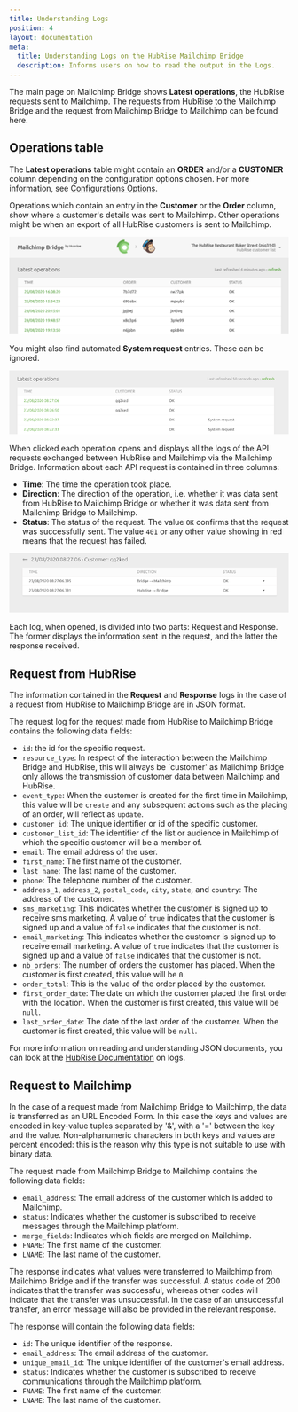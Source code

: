 ```yaml
---
title: Understanding Logs
position: 4
layout: documentation
meta:
  title: Understanding Logs on the HubRise Mailchimp Bridge
  description: Informs users on how to read the output in the Logs.
---
```


The main page on Mailchimp Bridge shows **Latest operations**, the HubRise requests sent to Mailchimp. The requests from HubRise to the Mailchimp Bridge and the request from Mailchimp Bridge to Mailchimp can be found here.

## Operations table

The **Latest operations** table might contain an **ORDER** and/or a **CUSTOMER** column depending on the configuration options chosen. For more information, see [Configurations Options](/apps/mailchimp/configuration/#configuration-options).

Operations which contain an entry in the **Customer** or the **Order** column, show where a customer's details was sent to Mailchimp. Other operations might be when an export of all HubRise customers is sent to Mailchimp.

![Mailchimp Bridge Operations Page](../images/001-en-2x-mailchimp-operations.png)

You might also find automated **System request** entries. These can be ignored.

![Mailchimp Bridge Operations Page](../images/002-en-mailchimp-operations-system-requests.png)

When clicked each operation opens and displays all the logs of the API requests exchanged between HubRise and Mailchimp via the Mailchimp Bridge. Information about each API request is contained in three columns:

- **Time**: The time the operation took place.
- **Direction**: The direction of the operation, i.e. whether it was data sent from HubRise to Mailchimp Bridge or whether it was data sent from Mailchimp Bridge to Mailchimp.
- **Status**: The status of the request. The value `OK` confirms that the request was successfully sent. The value `401` or any other value showing in red means that the request has failed.

![Mailchimp Logs](../images/008-en-mailchimp-activity-logs.png)

Each log, when opened, is divided into two parts: Request and Response. The former displays the information sent in the request, and the latter the response received.

## Request from HubRise

The information contained in the **Request** and **Response** logs in the case of a request from HubRise to Mailchimp Bridge are in JSON format.

The request log for the request made from HubRise to Mailchimp Bridge contains the following data fields:

- `id`: the id for the specific request.
- `resource_type`: In respect of the interaction between the Mailchimp Bridge and HubRise, this will always be `customer' as Mailchimp Bridge only allows the transmission of customer data between Mailchimp and HubRise.
- `event_type`: When the customer is created for the first time in Mailchimp, this value will be `create` and any subsequent actions such as the placing of an order, will reflect as `update`.
- `customer_id`: The unique identifier or id of the specific customer.
- `customer_list_id`: The identifier of the list or audience in Mailchimp of which the specific customer will be a member of.
- `email`: The email address of the user.
- `first_name`: The first name of the customer.
- `last_name`: The last name of the customer.
- `phone`: The telephone number of the customer.
- `address_1`, `address_2`, `postal_code`, `city`, `state`, and `country`: The address of the customer.
- `sms_marketing`: This indicates whether the customer is signed up to receive sms marketing. A value of `true` indicates that the customer is signed up and a value of `false` indicates that the customer is not.
- `email_marketing`: This indicates whether the customer is signed up to receive email marketing. A value of `true` indicates that the customer is signed up and a value of `false` indicates that the customer is not.
- `nb_orders`: The number of orders the customer has placed. When the customer is first created, this value will be `0`.
- `order_total`: This is the value of the order placed by the customer.
- `first_order_date`: The date on which the customer placed the first order with the location. When the customer is first created, this value will be `null`.
- `last_order_date`: The date of the last order of the customer. When the customer is first created, this value will be `null`.

For more information on reading and understanding JSON documents, you can look at the [HubRise Documentation](/docs/hubrise-logs) on logs.

## Request to Mailchimp

In the case of a request made from Mailchimp Bridge to Mailchimp, the data is transferred as an URL Encoded Form. In this case the keys and values are encoded in key-value tuples separated by '&', with a '=' between the key and the value. Non-alphanumeric characters in both keys and values are percent encoded: this is the reason why this type is not suitable to use with binary data.

The request made from Mailchimp Bridge to Mailchimp contains the following data fields:

- `email_address`: The email address of the customer which is added to Mailchimp.
- `status`: Indicates whether the customer is subscribed to receive messages through the Mailchimp platform.
- `merge_fields`: Indicates which fields are merged on Mailchimp.
- `FNAME`: The first name of the customer.
- `LNAME`: The last name of the customer.

The response indicates what values were transferred to Mailchimp from Mailchimp Bridge and if the transfer was successful. A status code of 200 indicates that the transfer was successful, whereas other codes will indicate that the transfer was unsuccessful. In the case of an unsuccessful transfer, an error message will also be provided in the relevant response.

The response will contain the following data fields:

- `id`: The unique identifier of the response.
- `email_address`: The email address of the customer.
- `unique_email_id`: The unique identifier of the customer's email address.
- `status`: Indicates whether the customer is subscribed to receive communications through the Mailchimp platform.
- `FNAME`: The first name of the customer.
- `LNAME`: The last name of the customer.
